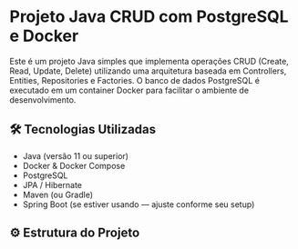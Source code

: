 # Projeto Java CRUD com PostgreSQL e Docker

Este é um projeto Java simples que implementa operações CRUD (Create, Read, Update, Delete) utilizando uma arquitetura baseada em Controllers, Entities, Repositories e Factories. O banco de dados PostgreSQL é executado em um container Docker para facilitar o ambiente de desenvolvimento.

## 🛠️ Tecnologias Utilizadas

- Java (versão 11 ou superior)
- Docker & Docker Compose
- PostgreSQL
- JPA / Hibernate
- Maven (ou Gradle)
- Spring Boot (se estiver usando — ajuste conforme seu setup)

## ⚙️ Estrutura do Projeto


